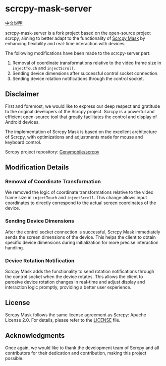 # scrcpy-mask-server

[中文说明](README-zh.md)

scrcpy-mask-server is a fork project based on the open-source project scrcpy, aiming to better adapt to the functionality of [Scrcpy Mask](https://github.com/AkiChase/scrcpy-mask) by enhancing flexibility and real-time interaction with devices.

The following modifications have been made to the scrcpy-server part:

1. Removal of coordinate transformations relative to the video frame size in `injectTouch` and `injectScroll`.
2. Sending device dimensions after successful control socket connection.
3. Sending device rotation notifications through the control socket.

## Disclaimer

First and foremost, we would like to express our deep respect and gratitude to the original developers of the Scrcpy project. Scrcpy is a powerful and efficient open-source tool that greatly facilitates the control and display of Android devices.

The implementation of Scrcpy Mask is based on the excellent architecture of Scrcpy, with optimizations and adjustments made for mouse and keyboard control.

Scrcpy project repository: [Genymobile/scrcpy](https://github.com/Genymobile/scrcpy)

## Modification Details

### Removal of Coordinate Transformation

We removed the logic of coordinate transformations relative to the video frame size in `injectTouch` and `injectScroll`. This change allows input coordinates to directly correspond to the actual screen coordinates of the device.

### Sending Device Dimensions

After the control socket connection is successful, Scrcpy Mask immediately sends the screen dimensions of the device. This helps the client to obtain specific device dimensions during initialization for more precise interaction handling.

### Device Rotation Notification

Scrcpy Mask adds the functionality to send rotation notifications through the control socket when the device rotates. This allows the client to perceive device rotation changes in real-time and adjust display and interaction logic promptly, providing a better user experience.

## License

Scrcpy Mask follows the same license agreement as Scrcpy: Apache License 2.0. For details, please refer to the [LICENSE](LICENSE) file.

## Acknowledgments

Once again, we would like to thank the development team of Scrcpy and all contributors for their dedication and contribution, making this project possible.